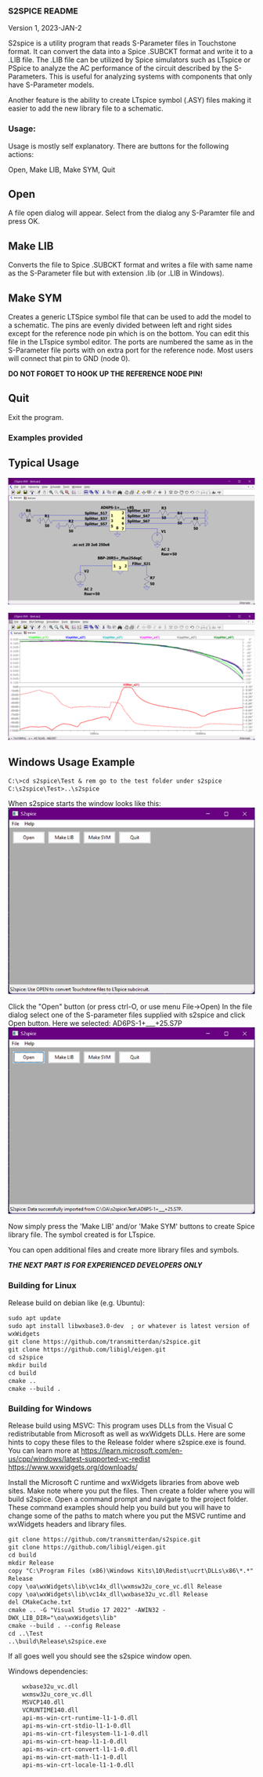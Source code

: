 ### S2SPICE README

Version 1, 2023-JAN-2

S2spice is a utility program that reads S-Parameter files in Touchstone format. It can convert the data into a Spice .SUBCKT format and write it to a .LIB file. The .LIB file can be utilized by Spice simulators such as LTspice or PSpice to analyze the AC performance of the circuit described by the S-Parameters.  This is useful for analyzing systems with components that only have S-Parameter models.

Another feature is the ability to create LTspice symbol (.ASY) files making it easier to add the new library file to a schematic.

### Usage:

Usage is mostly self explanatory.  There are buttons for the following actions:

Open, Make LIB, Make SYM, Quit

## Open

A file open dialog will appear. Select from the dialog any S-Paramter file and press OK.

## Make LIB

Converts the file to Spice .SUBCKT format and writes a file with same name as the S-Parameter file but with extension .lib (or .LIB in Windows).

## Make SYM

Creates a generic LTSpice symbol file that can be used to add the model to a schematic. The pins are evenly divided between left and right sides except for the reference node pin which is on the bottom. You can edit this file in the LTspice symbol editor. The ports are numbered the same as in the S-Parameter file ports with on extra port for the reference node.  Most users will connect that pin to GND (node 0).

__DO NOT FORGET TO HOOK UP THE REFERENCE NODE PIN!__

## Quit

Exit the program.

### Examples provided

## Typical Usage

![LTspice schematic](Test/Screenshot%205.png)

![LTspice schematic](Test/Screenshot%206.png)

## Windows Usage Example 
```
C:\>cd s2spice\Test & rem go to the test folder under s2spice
C:\s2spice\Test>..\s2spice
```
When s2spice starts the window looks like this:
![Screenshot 1](Test/Screenshot%201.png)

Click the "Open" button (or press ctrl-O, or use menu File->Open)
In the file dialog select one of the S-parameter files supplied with s2spice and click Open button.  Here we selected: AD6PS-1+___+25.S7P 
![Screenshot 2](Test/Screenshot%202.png)

Now simply press the 'Make LIB' and/or 'Make SYM' buttons to create Spice library file.  The symbol created is for LTspice.

You can open additional files and create more library files and symbols.

___THE NEXT PART IS FOR EXPERIENCED DEVELOPERS ONLY___

### Building for Linux
Release build on debian like (e.g. Ubuntu):
```
sudo apt update
sudo apt install libwxbase3.0-dev  ; or whatever is latest version of wxWidgets
git clone https://github.com/transmitterdan/s2spice.git
git clone https://github.com/libigl/eigen.git
cd s2spice
mkdir build
cd build
cmake ..
cmake --build .
```

### Building for Windows
Release build using MSVC:
This program uses DLLs from the Visual C redistributable from Microsoft as well as wxWidgets DLLs.  Here are some hints to copy these files to the Release folder where s2spice.exe is found. You can learn more at
https://learn.microsoft.com/en-us/cpp/windows/latest-supported-vc-redist
https://www.wxwidgets.org/downloads/

Install the Microsoft C runtime and wxWidgets libraries from above web sites. Make note where you put the files. Then create a folder where you will build s2spice.  Open a command prompt and navigate to the project folder.  These command examples should help you build but you will have to change some of the paths to match where you put the MSVC runtime and wxWidgets headers and library files.

```
git clone https://github.com/transmitterdan/s2spice.git
git clone https://github.com/libigl/eigen.git
cd build
mkdir Release
copy "C:\Program Files (x86)\Windows Kits\10\Redist\ucrt\DLLs\x86\*.*" Release
copy \oa\wxWidgets\lib\vc14x_dll\wxmsw32u_core_vc.dll Release
copy \oa\wxWidgets\lib\vc14x_dll\wxbase32u_vc.dll Release
del CMakeCache.txt
cmake .. -G "Visual Studio 17 2022" -AWIN32 -DWX_LIB_DIR="\oa\wxWidgets\lib"
cmake --build . --config Release
cd ..\Test
..\build\Release\s2spice.exe
```
If all goes well you should see the s2spice window open.

Windows dependencies:
```
    wxbase32u_vc.dll
    wxmsw32u_core_vc.dll
    MSVCP140.dll
    VCRUNTIME140.dll
    api-ms-win-crt-runtime-l1-1-0.dll
    api-ms-win-crt-stdio-l1-1-0.dll
    api-ms-win-crt-filesystem-l1-1-0.dll
    api-ms-win-crt-heap-l1-1-0.dll
    api-ms-win-crt-convert-l1-1-0.dll
    api-ms-win-crt-math-l1-1-0.dll
    api-ms-win-crt-locale-l1-1-0.dll
```
